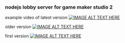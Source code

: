 ### nodejs lobby server for game maker studio 2  

  
example video of latest version
[![IMAGE ALT TEXT HERE](https://img.youtube.com/vi/QIaMH1r_YKo/0.jpg)](https://www.youtube.com/watch?v=QIaMH1r_YKo)    

  
older version
[![IMAGE ALT TEXT HERE](https://img.youtube.com/vi/Ja4pDR6dc_Y/0.jpg)](https://www.youtube.com/watch?v=Ja4pDR6dc_Y)    

  
first version
[![IMAGE ALT TEXT HERE](https://img.youtube.com/vi/pYM3PPK7q-Y/0.jpg)](https://www.youtube.com/watch?v=pYM3PPK7q-Y)    
